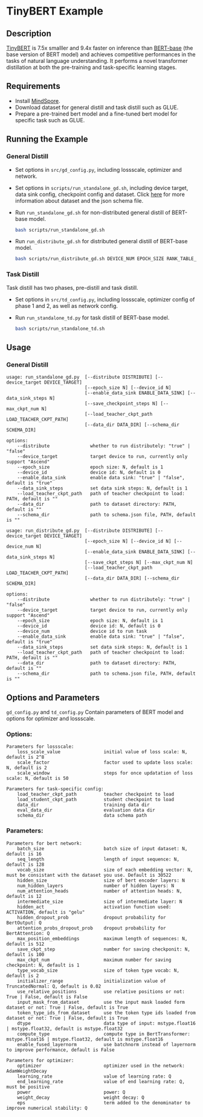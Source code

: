 # TinyBERT Example
## Description
[TinyBERT](https://github.com/huawei-noah/Pretrained-Model/tree/master/TinyBERT) is 7.5x smalller and 9.4x faster on inference than [BERT-base](https://github.com/google-research/bert) (the base version of BERT model) and achieves competitive performances in the tasks of natural language understanding. It performs a novel transformer distillation at both the pre-training and task-specific learning stages.

## Requirements
- Install [MindSpore](https://www.mindspore.cn/install/en).
- Download dataset for general distill and task distill such as GLUE.
- Prepare a pre-trained bert model and a fine-tuned bert model for specific task such as GLUE.

## Running the Example
### General Distill
- Set options in `src/gd_config.py`, including lossscale, optimizer and network.

- Set options in `scripts/run_standalone_gd.sh`, including device target, data sink config, checkpoint config and dataset. Click [here](https://www.mindspore.cn/tutorial/zh-CN/master/use/data_preparation/loading_the_datasets.html#tfrecord) for more information about dataset and the json schema file.

- Run `run_standalone_gd.sh` for non-distributed general distill of BERT-base model.

    ``` bash
    bash scripts/run_standalone_gd.sh
    ```
- Run `run_distribute_gd.sh` for distributed general distill of BERT-base model.

    ``` bash
    bash scripts/run_distribute_gd.sh DEVICE_NUM EPOCH_SIZE RANK_TABLE_FILE
    ```  

### Task Distill
Task distill has two phases, pre-distill and task distill.
- Set options in `src/td_config.py`, including lossscale, optimizer config of phase 1 and 2, as well as network config.

- Run `run_standalone_td.py` for task distill of BERT-base model.

    ```bash
    bash scripts/run_standalone_td.sh
    ```

## Usage
### General Distill
``` 
usage: run_standalone_gd.py  [--distribute DISTRIBUTE] [--device_target DEVICE_TARGET]
                             [--epoch_size N] [--device_id N]
                             [--enable_data_sink ENABLE_DATA_SINK] [--data_sink_steps N]
                             [--save_checkpoint_steps N] [--max_ckpt_num N]
                             [--load_teacher_ckpt_path LOAD_TEACHER_CKPT_PATH]
                             [--data_dir DATA_DIR] [--schema_dir SCHEMA_DIR]

options:
    --distribute               whether to run distributely: "true" | "false"
    --device_target            target device to run, currently only support "Ascend"
    --epoch_size               epoch size: N, default is 1
    --device_id                device id: N, default is 0
    --enable_data_sink         enable data sink: "true" | "false", default is "true"
    --data_sink_steps          set data sink steps: N, default is 1
    --load_teacher_ckpt_path   path of teacher checkpoint to load: PATH, default is ""
    --data_dir                 path to dataset directory: PATH, default is ""
    --schema_dir               path to schema.json file, PATH, default is ""

usage: run_distribute_gd.py  [--distribute DISTRIBUTE] [--device_target DEVICE_TARGET]
                             [--epoch_size N] [--device_id N] [--device_num N]
                             [--enable_data_sink ENABLE_DATA_SINK] [--data_sink_steps N]
                             [--save_ckpt_steps N] [--max_ckpt_num N]
                             [--load_teacher_ckpt_path LOAD_TEACHER_CKPT_PATH]
                             [--data_dir DATA_DIR] [--schema_dir SCHEMA_DIR]

options:
    --distribute               whether to run distributely: "true" | "false"
    --device_target            target device to run, currently only support "Ascend"
    --epoch_size               epoch size: N, default is 1
    --device_id                device id: N, default is 0
    --device_num               device id to run task
    --enable_data_sink         enable data sink: "true" | "false", default is "true"
    --data_sink_steps          set data sink steps: N, default is 1
    --load_teacher_ckpt_path   path of teacher checkpoint to load: PATH, default is ""
    --data_dir                 path to dataset directory: PATH, default is ""
    --schema_dir               path to schema.json file, PATH, default is ""

```

## Options and Parameters
`gd_config.py` and `td_config.py` Contain parameters of BERT model and options for optimizer and lossscale.
### Options:
```
Parameters for lossscale:
    loss_scale_value                initial value of loss scale: N, default is 2^8
    scale_factor                    factor used to update loss scale: N, default is 2
    scale_window                    steps for once updatation of loss scale: N, default is 50 

Parameters for task-specific config:
    load_teacher_ckpt_path          teacher checkpoint to load
    load_student_ckpt_path          student checkpoint to load
    data_dir                        training data dir
    eval_data_dir                   evaluation data dir
    schema_dir                      data schema path
```

### Parameters:
```
Parameters for bert network:
    batch_size                      batch size of input dataset: N, default is 16
    seq_length                      length of input sequence: N, default is 128
    vocab_size                      size of each embedding vector: N, must be consistant with the dataset you use. Default is 30522
    hidden_size                     size of bert encoder layers: N
    num_hidden_layers               number of hidden layers: N
    num_attention_heads             number of attention heads: N, default is 12
    intermediate_size               size of intermediate layer: N
    hidden_act                      activation function used: ACTIVATION, default is "gelu"
    hidden_dropout_prob             dropout probability for BertOutput: Q
    attention_probs_dropout_prob    dropout probability for BertAttention: Q
    max_position_embeddings         maximum length of sequences: N, default is 512
    save_ckpt_step                  number for saving checkponit: N, default is 100
    max_ckpt_num                    maximum number for saving checkpoint: N, default is 1
    type_vocab_size                 size of token type vocab: N, default is 2
    initializer_range               initialization value of TruncatedNormal: Q, default is 0.02
    use_relative_positions          use relative positions or not: True | False, default is False
    input_mask_from_dataset         use the input mask loaded form dataset or not: True | False, default is True
    token_type_ids_from_dataset     use the token type ids loaded from dataset or not: True | False, default is True
    dtype                           data type of input: mstype.float16 | mstype.float32, default is mstype.float32
    compute_type                    compute type in BertTransformer: mstype.float16 | mstype.float32, default is mstype.float16
    enable_fused_layernorm          use batchnorm instead of layernorm to improve performance, default is False

Parameters for optimizer:
    optimizer                       optimizer used in the network: AdamWeightDecay
    learning_rate                   value of learning rate: Q
    end_learning_rate               value of end learning rate: Q, must be positive
    power                           power: Q
    weight_decay                    weight decay: Q
    eps                             term added to the denominator to improve numerical stability: Q
```

